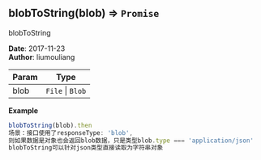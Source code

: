 ## blobToString(blob) ⇒ <code>Promise</code>
<p>blobToString</p>

**Date**: 2017-11-23  
**Author**: liumouliang  

| Param | Type |
| --- | --- |
| blob | <code>File</code> \| <code>Blob</code> | 

**Example**  
```javascript
blobToString(blob).then
场景：接口使用了responseType: 'blob',
则如果数据是对象也会返回blob数据，只是类型blob.type === 'application/json'
blobToString可以针对json类型直接读取为字符串对象
```
